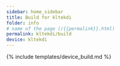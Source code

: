 ```yaml
---
sidebar: home_sidebar
title: Build for kltekdi
folder: info
# name of the page (/{{permalink}}.html)
permalink: kltekdi/build
device: kltekdi
---
```

{% include templates/device_build.md %}
